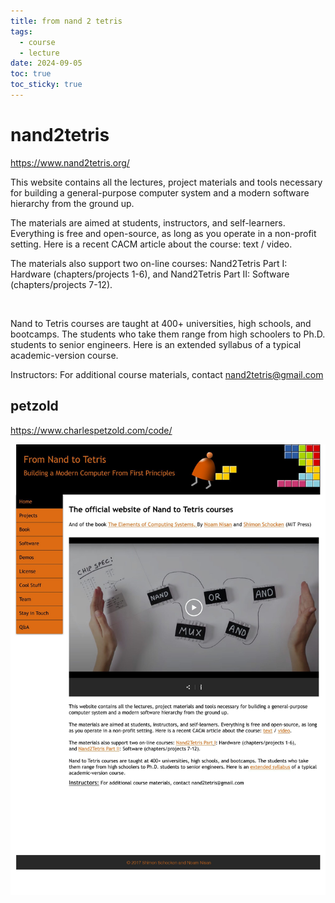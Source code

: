 ```yaml
---
title: from nand 2 tetris
tags:
  - course
  - lecture
date: 2024-09-05
toc: true
toc_sticky: true
---
```


# nand2tetris
https://www.nand2tetris.org/

This website contains all the lectures, project materials and tools necessary for building a general-purpose computer system and a modern software hierarchy from the ground up.

The materials are aimed at students, instructors, and self-learners. Everything is free and open-source, as long as you operate in a non-profit setting. Here is a recent CACM article about the course: text / video.
 

The materials also support two on-line courses: Nand2Tetris Part I: Hardware (chapters/projects 1-6), and Nand2Tetris Part II: Software (chapters/projects 7-12).

​

Nand to Tetris courses are taught at 400+ universities, high schools, and bootcamps. The students who take them range from high schoolers to Ph.D. students to senior engineers. Here is an extended syllabus of a typical academic-version course.

Instructors: For additional course materials, contact nand2tetris@gmail.com
## petzold
https://www.charlespetzold.com/code/

![](../_asset/2024-07-07-nand2tetris_image_1.jpg)
